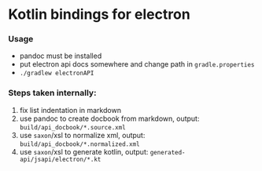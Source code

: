 # Kotlin bindings for electron

### Usage
* pandoc must be installed
* put electron api docs somewhere and change path in `gradle.properties`
* ```./gradlew electronAPI```


### Steps taken internally:

1. fix list indentation in markdown
2. use pandoc to create docbook from markdown, output: `build/api_docbook/*.source.xml`
3. use `saxon`/xsl to normalize xml, output: `build/api_docbook/*.normalized.xml`
4. use `saxon`/xsl to generate kotlin, output: `generated-api/jsapi/electron/*.kt`
